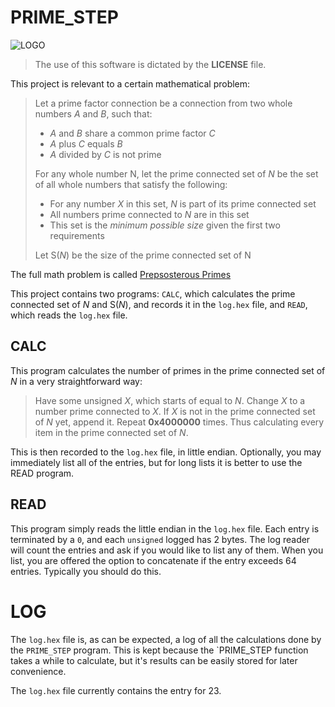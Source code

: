 
# PRIME_STEP
![LOGO](http://www.zacharycormack.net/wp-content/uploads/2019/01/Logo2-1-300x179.png "zacharycormack.net")

> The use of this software is dictated by the __LICENSE__ file.

This project is relevant to a certain mathematical problem:

> Let a prime factor connection be a connection from two whole numbers _A_ and _B_, such that:
> 
> * _A_ and _B_ share a common prime factor _C_
> * _A_ plus _C_ equals _B_
> * _A_ divided by _C_ is not prime
> 
> For any whole number N, let the prime connected set of _N_ be the set of all whole numbers that satisfy the following:
> 
> * For any number _X_ in this set, _N_ is part of its prime connected set
> * All numbers prime connected to _N_ are in this set
> * This set is the *minimum possible size* given the first two requirements
> 
> Let S(_N_) be the size of the prime connected set of N

The full math problem is called [Prepsosterous Primes](http://www.zacharycormack.net/challenge-of-jun-22-2020/ "zacharycormack.net")

This project contains two programs:
`CALC`, which calculates the prime connected set of _N_ and S(_N_), and records it in the `log.hex` file, and
`READ`, which reads the `log.hex` file.

## CALC
This program calculates the number of primes in the prime connected set of _N_ in a very straightforward way:
> Have some unsigned _X_, which starts of equal to _N_.
> Change _X_ to a number prime connected to _X_.
> If _X_ is not in the prime connected set of _N_ yet, append it.
> Repeat __0x4000000__ times.
Thus calculating every item in the prime connected set of _N_.

This is then recorded to the `log.hex` file, in little endian.
Optionally, you may immediately list all of the entries, but for long lists it is better to use the READ program.

## READ
This program simply reads the little endian in the `log.hex` file.
Each entry is terminated by a `0`, and each `unsigned` logged has 2 bytes.
The log reader will count the entries and ask if you would like to list any of them.
When you list, you are offered the option to concatenate if the entry exceeds 64 entries.
Typically you should do this.

# LOG
The `log.hex` file is, as can be expected, a log of all the calculations done by the `PRIME_STEP` program.
This is kept because the `PRIME_STEP function takes a while to calculate, but it's results can be easily stored for later convenience.

The `log.hex` file currently contains the entry for 23.
